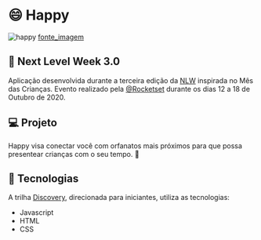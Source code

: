 # :smile: Happy
![happy](https://user-images.githubusercontent.com/46926584/95789307-ad3bf880-0cb3-11eb-9b19-58a2f64a31a6.png)
[fonte_imagem](https://github.com/guilhermecapitao/nlw3-discovery-happy/blob/00d636abf9909da2a05e778c6516113b4d34b924/.github/happy.png)

## :rocket: Next Level Week 3.0 
Aplicação desenvolvida durante a terceira edição da [NLW](https://nextlevelweek.com/inscricao/3) inspirada no Mês das Crianças. 
Evento realizado pela [@Rocketset](https://github.com/Rocketseat) durante os dias 12 a 18 de Outubro de 2020.

## :computer: Projeto
Happy visa conectar você com orfanatos mais próximos para que possa presentear crianças com o seu tempo. :heartbeat:

## :wrench: Tecnologias
A trilha [Discovery](https://nextlevelweek.com/inscricao/3), direcionada para iniciantes, utiliza as tecnologias:
- Javascript 
- HTML 
- CSS
